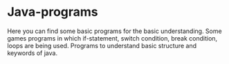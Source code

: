 # Java-programs
Here you can find some basic programs for the basic understanding. Some games programs in which if-statement, switch condition, break condition, loops are being used. Programs to understand basic structure and keywords of java.
